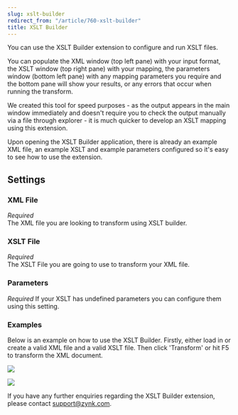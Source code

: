 ```yaml
---
slug: xslt-builder
redirect_from: "/article/760-xslt-builder"
title: XSLT Builder
---
```

You can use the XSLT Builder extension to configure and run XSLT files. 

You can populate the XML window (top left pane) with your input format, the XSLT window (top right pane) with your mapping, the parameters window (bottom left pane) with any mapping parameters you require and the bottom pane will show your results, or any errors that occur when running the transform.

We created this tool for speed purposes - as the output appears in the main window immediately and doesn't require you to check the output manually via a file through explorer - it is much quicker to develop an XSLT mapping using this extension.

Upon opening the XSLT Builder application, there is already an example XML file, an example XSLT and example parameters configured so it's easy to see how to use the extension.

## Settings
### XML File
_Required_  
The XML file you are looking to transform using XSLT builder.

### XSLT File
_Required_  
The XSLT File you are going to use to transform your XML file.

### Parameters
_Required_
If your XSLT has undefined parameters you can configure them using this setting.

### Examples
Below is an example on how to use the XSLT Builder. Firstly, either load in or create a valid XML file and a valid XSLT file. Then click 'Transform' or hit F5 to transform the XML document.

[![](https://s3.amazonaws.com/helpscout.net/docs/assets/565effd4c697915b26a5c620/images/56e83bb090336026d871850a/file-CSTYMcY17R.png)](https://s3.amazonaws.com/helpscout.net/docs/assets/565effd4c697915b26a5c620/images/56e83bb090336026d871850a/file-CSTYMcY17R.png)

[![](https://s3.amazonaws.com/helpscout.net/docs/assets/565effd4c697915b26a5c620/images/56e83bbf90336026d871850b/file-aqn85e7MIA.png)](https://s3.amazonaws.com/helpscout.net/docs/assets/565effd4c697915b26a5c620/images/56e83bbf90336026d871850b/file-aqn85e7MIA.png)

If you have any further enquiries regarding the XSLT Builder extension, please contact support@zynk.com. 